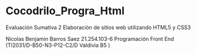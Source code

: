 # Cocodrilo_Progra_Html
Evaluación Sumativa 2
Elaboración de sitios web utilizando HTML5 y CSS3

Nicolas Benjamin Barros Saez
21.254.103-6
Programación Front End (TI2031/D-B50-N3-P12-C2/D Valdivia B5 )
